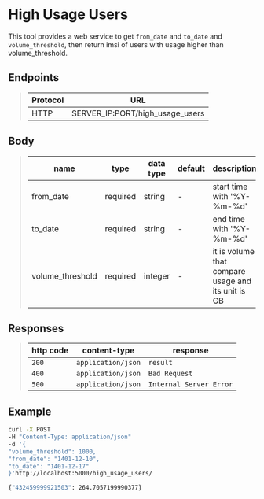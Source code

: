 # High Usage Users

This tool provides a web service to get `from_date` and `to_date` and `volume_threshold`, then return imsi of users with usage higher than volume_threshold.

## Endpoints

> | Protocol      |  URL                                   |
> |---------------|----------------------------------------|
> | HTTP          |  SERVER_IP:PORT/high_usage_users       |

## Body

> | name              |  type     | data type        | default | description         |
> |-------------------|-----------|------------------|---------|-------------        |
> |from_date          |  required |string            |   -     |start time with '%Y-%m-%d'
> |to_date            |  required |string            |   -     |end time with '%Y-%m-%d' |
> |volume_threshold   |  required |integer           |   -     |it is volume that compare usage and  its unit is GB |

## Responses

> | http code     | content-type         | response                           |
> |---------------|----------------------|-------------------------------------
> |`200`          | `application/json`   | `result`                           |
> |`400`          | `application/json`   | `Bad Request`                      |
> |`500`          | `application/json`   | `Internal Server Error`

## Example

```bash
curl -X POST
-H "Content-Type: application/json"
-d '{
"volume_threshold": 1000,
"from_date": "1401-12-10",
"to_date": "1401-12-17"
}'http://localhost:5000/high_usage_users/

{"432459999921503": 264.7057199990377}
```
